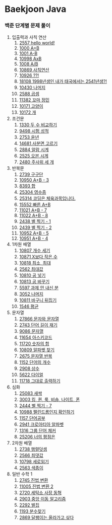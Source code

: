 # Baekjoon Java
### 백준 단계별 문제 풀이

1. 입출력과 사칙 연산
   1. [2557 hello world!](https://github.com/wodnj5/Baekjoon/blob/main/src/Baekjoon2557.java)
   2. [1000 A+B](https://github.com/wodnj5/Baekjoon/blob/main/src/Baekjoon1000.java)
   3. [1001 A-B](https://github.com/wodnj5/Baekjoon/blob/main/src/Baekjoon1001.java)
   4. [10998 AxB](https://github.com/wodnj5/Baekjoon/blob/main/src/Baekjoon10998.java)
   5. [1008 A/B](https://github.com/wodnj5/Baekjoon/blob/main/src/Baekjoon1008.java)
   6. [10869 사칙연산](https://github.com/wodnj5/Baekjoon/blob/main/src/Baekjoon10869.java)
   7. [10926 ??!](https://github.com/wodnj5/Baekjoon/blob/main/src/Baekjoon10926.java)
   8. [18108 1998년생인 내가 태국에서는 2541년생?!](https://github.com/wodnj5/Baekjoon/blob/main/src/Baekjoon18108.java)
   9. [10430 나머지](https://github.com/wodnj5/Baekjoon/blob/main/src/Baekjoon10430.java)
   10. [2588 곱셈](https://github.com/wodnj5/Baekjoon/blob/main/src/Baekjoon2588.java)
   11. [11382 꼬마 정민](https://github.com/wodnj5/Baekjoon/blob/main/src/Baekjoon11382.java)
   12. [10171 고양이](https://github.com/wodnj5/Baekjoon/blob/main/src/Baekjoon10171.java)
   13. [10172 개](https://github.com/wodnj5/Baekjoon/blob/main/src/Baekjoon10172.java)
2. 조건문
   1. [1330 두 수 비교하기](https://github.com/wodnj5/Baekjoon/blob/main/src/Baekjoon1330.java)
   2. [9498 시험 성적](https://github.com/wodnj5/Baekjoon/blob/main/src/Baekjoon9498.java)
   3. [2753 윤년](https://github.com/wodnj5/Baekjoon/blob/main/src/Baekjoon2753.java)
   4. [14681 사분면 고르기](https://github.com/wodnj5/Baekjoon/blob/main/src/Baekjoon14681.java)
   5. [2884 알람 시계](https://github.com/wodnj5/Baekjoon/blob/main/src/Baekjoon2884.java)
   6. [2525 오븐 시계](https://github.com/wodnj5/Baekjoon/blob/main/src/Baekjoon2525.java)
   7. [2480 주사위 세 개](https://github.com/wodnj5/Baekjoon/blob/main/src/Baekjoon2480.java)
3. 반복문
   1. [2739 구구단](https://github.com/wodnj5/Baekjoon/blob/main/src/Baekjoon2739.java)
   2. [10950 A+B - 3](https://github.com/wodnj5/Baekjoon/blob/main/src/Baekjoon10950.java)
   3. [8393 합](https://github.com/wodnj5/Baekjoon/blob/main/src/Baekjoon8393.java)
   4. [25304 영수증](https://github.com/wodnj5/Baekjoon/blob/main/src/Baekjoon25304.java)
   5. [25314 코딩은 체육과목입니다.](https://github.com/wodnj5/Baekjoon/blob/main/src/Baekjoon25314.java)
   6. [15552 빠른 A+B](https://github.com/wodnj5/Baekjoon/blob/main/src/Baekjoon15552.java)
   7. [11021 A+B - 7](https://github.com/wodnj5/Baekjoon/blob/main/src/Baekjoon11021.java)
   8. [11022 A+B - 8](https://github.com/wodnj5/Baekjoon/blob/main/src/Baekjoon11022.java)
   9. [2438 별 찍기 - 1](https://github.com/wodnj5/Baekjoon/blob/main/src/Baekjoon2438.java)
   10. [2439 별 찍기 - 2](https://github.com/wodnj5/Baekjoon/blob/main/src/Baekjoon2439.java)
   11. [10952 A+B - 5](https://github.com/wodnj5/Baekjoon/blob/main/src/Baekjoon10952.java)
   12. [10951 A+B - 4](https://github.com/wodnj5/Baekjoon/blob/main/src/Baekjoon10951.java)
4. 1차원 배열
   1. [10807 개수 세기](https://github.com/wodnj5/Baekjoon/blob/main/src/Baekjoon10807.java)
   2. [10871 X보다 작은 수](https://github.com/wodnj5/Baekjoon/blob/main/src/Baekjoon10871.java)
   3. [10818 최소, 최대](https://github.com/wodnj5/Baekjoon/blob/main/src/Baekjoon10818.java)
   4. [2562 최대값](https://github.com/wodnj5/Baekjoon/blob/main/src/Baekjoon2562.java)
   5. [10810 공 넣기](https://github.com/wodnj5/Baekjoon/blob/main/src/Baekjoon10810.java)
   6. [10813 공 바꾸기](https://github.com/wodnj5/Baekjoon/blob/main/src/Baekjoon10813.java)
   7. [5597 과제 안 내신 분](https://github.com/wodnj5/Baekjoon/blob/main/src/Baekjoon5597.java)
   8. [3052 나머지](https://github.com/wodnj5/Baekjoon/blob/main/src/Baekjoon3052.java)
   9. [10811 바구니 뒤집기](https://github.com/wodnj5/Baekjoon/blob/main/src/Baekjoon10811.java)
   10. [1546 평균](https://github.com/wodnj5/Baekjoon/blob/main/src/Baekjoon1546.java)
5. 문자열
   1. [27866 문자와 문자열]()
   2. [2743 단어 길이 재기]()
   3. [9086 문자열]()
   4. [11654 아스키코드]()
   5. [11720 숫자의 합]()
   6. [10809 알파벳 찾기]()
   7. [2675 문자열 반복]()
   8. [1152 단어의 개수]()
   9. [2908 상수]()
   10. [5622 다이얼]()
   11. [11718 그대로 출력하기]()
6. 심화
   1. [25083 새싹]()
   2. [3003 킹, 퀸, 룩, 비숍, 나이트, 폰]()
   3. [2444 별 찍기 - 7]()
   4. [10988 팰린드롬인지 확인하기]()
   5. [1157 단어공부]()
   6. [2941 크로아티아 알파벳]()
   7. [1316 그룹 단어 체커]()
   8. [25206 너의 평점은]()
7. 2차원 배열
   1. [2738 행렬덧셈]()
   2. [2566 최댓값]()
   3. [10798 세로읽기]()
   4. [2563 색종이]()
8. 일반 수학 1
   1. [2745 진법 변환]()
   2. [11005 진법 변환 2]()
   3. [2720 세탁소 사장 동혁]()
   4. [2903 중앙 이동 알고리즘]()
   5. [2292 벌집]()
   6. [1193 분수찾기]()
   7. [2869 달팽이는 올라가고 싶다]()